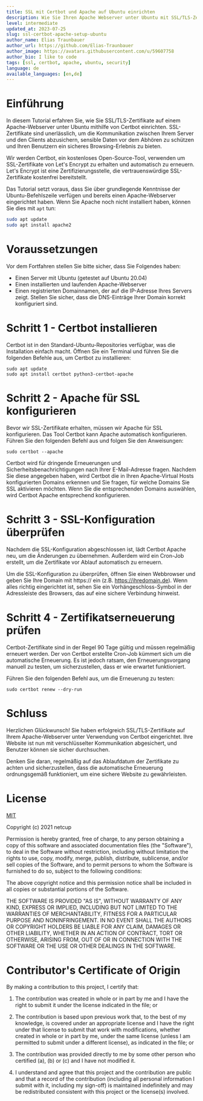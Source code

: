 ```yaml
---
title: SSL mit Certbot und Apache auf Ubuntu einrichten
description: Wie Sie Ihren Apache Webserver unter Ubuntu mit SSL/TLS-Zertifikaten per Certbot absichern.
level: intermediate
updated_at: 2023-07-25
slug: ssl-certbot-apache-setup-ubuntu
author_name: Elias Traunbauer
author_url: https://github.com/Elias-Traunbauer
author_image: https://avatars.githubusercontent.com/u/59607758
author_bio: I like to code
tags: [ssl, certbot, apache, ubuntu, security]
language: de
available_languages: [en,de]
---
```


# Einführung
In diesem Tutorial erfahren Sie, wie Sie SSL/TLS-Zertifikate auf einem Apache-Webserver unter Ubuntu mithilfe von Certbot einrichten. SSL-Zertifikate sind unerlässlich, um die Kommunikation zwischen Ihrem Server und den Clients abzusichern, sensible Daten vor dem Abhören zu schützen und Ihren Benutzern ein sicheres Browsing-Erlebnis zu bieten.

Wir werden Certbot, ein kostenloses Open-Source-Tool, verwenden um SSL-Zertifikate von Let's Encrypt zu erhalten und automatisch zu erneuern. Let's Encrypt ist eine Zertifizierungsstelle, die vertrauenswürdige SSL-Zertifikate kostenfrei bereitstellt.

Das Tutorial setzt voraus, dass Sie über grundlegende Kenntnisse der Ubuntu-Befehlszeile verfügen und bereits einen Apache-Webserver eingerichtet haben. Wenn Sie Apache noch nicht installiert haben, können Sie dies mit `apt` tun:

```bash
sudo apt update
sudo apt install apache2
```

# Voraussetzungen

Vor dem Fortfahren stellen Sie bitte sicher, dass Sie Folgendes haben:

* Einen Server mit Ubuntu (getestet auf Ubuntu 20.04)
* Einen installierten und laufenden Apache-Webserver
* Einen registrierten Domainnamen, der auf die IP-Adresse Ihres Servers zeigt. Stellen Sie sicher, dass die DNS-Einträge Ihrer Domain korrekt konfiguriert sind.

# Schritt 1 - Certbot installieren
Certbot ist in den Standard-Ubuntu-Repositories verfügbar, was die Installation einfach macht. Öffnen Sie ein Terminal und führen Sie die folgenden Befehle aus, um Certbot zu installieren:
```
sudo apt update
sudo apt install certbot python3-certbot-apache
```

# Schritt 2 - Apache für SSL konfigurieren
Bevor wir SSL-Zertifikate erhalten, müssen wir Apache für SSL konfigurieren. Das Tool Certbot kann Apache automatisch konfigurieren. Führen Sie den folgenden Befehl aus und folgen Sie den Anweisungen:
```
sudo certbot --apache
```

Certbot wird für dringende Erneuerungen und Sicherheitsbenachrichtigungen nach Ihrer E-Mail-Adresse fragen. Nachdem Sie diese angegeben haben, wird Certbot die in Ihren Apache-Virtual Hosts konfigurierten Domains erkennen und Sie fragen, für welche Domains Sie SSL aktivieren möchten. Wenn Sie die entsprechenden Domains auswählen, wird Certbot Apache entsprechend konfigurieren.

# Schritt 3 - SSL-Konfiguration überprüfen
Nachdem die SSL-Konfiguration abgeschlossen ist, lädt Certbot Apache neu, um die Änderungen zu übernehmen. Außerdem wird ein Cron-Job erstellt, um die Zertifikate vor Ablauf automatisch zu erneuern.

Um die SSL-Konfiguration zu überprüfen, öffnen Sie einen Webbrowser und geben Sie Ihre Domain mit https:// ein (z.B. https://ihredomain.de). Wenn alles richtig eingerichtet ist, sehen Sie ein Vorhängeschloss-Symbol in der Adressleiste des Browsers, das auf eine sichere Verbindung hinweist.

# Schritt 4 - Zertifikatserneuerung prüfen
Certbot-Zertifikate sind in der Regel 90 Tage gültig und müssen regelmäßig erneuert werden. Der von Certbot erstellte Cron-Job kümmert sich um die automatische Erneuerung. Es ist jedoch ratsam, den Erneuerungsvorgang manuell zu testen, um sicherzustellen, dass er wie erwartet funktioniert.

Führen Sie den folgenden Befehl aus, um die Erneuerung zu testen:

```
sudo certbot renew --dry-run
```

# Schluss
Herzlichen Glückwunsch! Sie haben erfolgreich SSL/TLS-Zertifikate auf Ihrem Apache-Webserver unter Verwendung von Certbot eingerichtet. Ihre Website ist nun mit verschlüsselter Kommunikation abgesichert, und Benutzer können sie sicher durchsuchen.

Denken Sie daran, regelmäßig auf das Ablaufdatum der Zertifikate zu achten und sicherzustellen, dass die automatische Erneuerung ordnungsgemäß funktioniert, um eine sichere Website zu gewährleisten.

# License

[MIT](https://github.com/netcup-community/community-tutorials/blob/main/LICENSE)

Copyright (c) 2021 netcup

Permission is hereby granted, free of charge, to any person obtaining a copy of this software and associated documentation files (the "Software"), to deal in the Software without restriction, including without limitation the rights to use, copy, modify, merge, publish, distribute, sublicense, and/or sell copies of the Software, and to permit persons to whom the Software is furnished to do so, subject to the following conditions:

The above copyright notice and this permission notice shall be included in all copies or substantial portions of the Software.

THE SOFTWARE IS PROVIDED "AS IS", WITHOUT WARRANTY OF ANY KIND, EXPRESS OR IMPLIED, INCLUDING BUT NOT LIMITED TO THE WARRANTIES OF MERCHANTABILITY, FITNESS FOR A PARTICULAR PURPOSE AND NONINFRINGEMENT. IN NO EVENT SHALL THE AUTHORS OR COPYRIGHT HOLDERS BE LIABLE FOR ANY CLAIM, DAMAGES OR OTHER LIABILITY, WHETHER IN AN ACTION OF CONTRACT, TORT OR OTHERWISE, ARISING FROM, OUT OF OR IN CONNECTION WITH THE SOFTWARE OR THE USE OR OTHER DEALINGS IN THE SOFTWARE.

# Contributor's Certificate of Origin
By making a contribution to this project, I certify that:

 1) The contribution was created in whole or in part by me and I have the right to submit it under the license indicated in the file; or

 2) The contribution is based upon previous work that, to the best of my knowledge, is covered under an appropriate license and I have the right under that license to submit that work with modifications, whether created in whole or in part by me, under the same license (unless I am permitted to submit under a different license), as indicated in the file; or

 3) The contribution was provided directly to me by some other person who certified (a), (b) or (c) and I have not modified it.

 4) I understand and agree that this project and the contribution are public and that a record of the contribution (including all personal information I submit with it, including my sign-off) is maintained indefinitely and may be redistributed consistent with this project or the license(s) involved.

